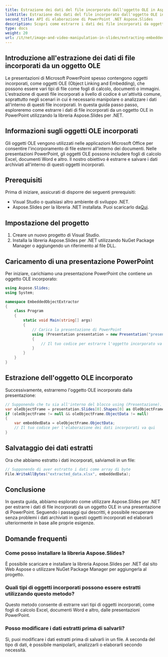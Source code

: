 ```yaml
---
title: Estrazione dei dati del file incorporato dall'oggetto OLE in Aspose.Slides
linktitle: Estrazione dei dati del file incorporato dall'oggetto OLE in Aspose.Slides
second_title: API di elaborazione di PowerPoint .NET Aspose.Slides
description: Scopri come estrarre i dati dei file incorporati da oggetti OLE nelle presentazioni di PowerPoint utilizzando Aspose.Slides per .NET. Segui questa guida passo passo con il codice sorgente per recuperare ed elaborare senza problemi i dati incorporati.
type: docs
weight: 20
url: /it/net/image-and-video-manipulation-in-slides/extracting-embedded-file-data-ole-object/
---
```


## Introduzione all'estrazione dei dati di file incorporati da un oggetto OLE

Le presentazioni di Microsoft PowerPoint spesso contengono oggetti incorporati, come oggetti OLE (Object Linking and Embedding), che possono essere vari tipi di file come fogli di calcolo, documenti o immagini. L'estrazione di questi file incorporati a livello di codice è un'attività comune, soprattutto negli scenari in cui è necessario manipolare o analizzare i dati all'interno di questi file incorporati. In questa guida passo passo, esploreremo come estrarre i dati di file incorporati da un oggetto OLE in PowerPoint utilizzando la libreria Aspose.Slides per .NET.

## Informazioni sugli oggetti OLE incorporati

Gli oggetti OLE vengono utilizzati nelle applicazioni Microsoft Office per consentire l'incorporamento di file esterni all'interno dei documenti. Nelle presentazioni PowerPoint, gli oggetti OLE possono includere fogli di calcolo Excel, documenti Word e altro. Il nostro obiettivo è estrarre e salvare i dati archiviati all'interno di questi oggetti incorporati.

## Prerequisiti

Prima di iniziare, assicurati di disporre dei seguenti prerequisiti:

- Visual Studio o qualsiasi altro ambiente di sviluppo .NET.
-  Aspose.Slides per la libreria .NET installata. Puoi scaricarlo da[Qui](https://releases.aspose.com/slides/net/).

## Impostazione del progetto

1. Creare un nuovo progetto di Visual Studio.
2. Installa la libreria Aspose.Slides per .NET utilizzando NuGet Package Manager o aggiungendo un riferimento al file DLL.

## Caricamento di una presentazione PowerPoint

Per iniziare, carichiamo una presentazione PowerPoint che contiene un oggetto OLE incorporato:

```csharp
using Aspose.Slides;
using System;

namespace EmbeddedObjectExtractor
{
    class Program
    {
        static void Main(string[] args)
        {
            // Carica la presentazione di PowerPoint
            using (Presentation presentation = new Presentation("presentation.pptx"))
            {
                // Il tuo codice per estrarre l'oggetto incorporato va qui
            }
        }
    }
}
```

## Estrazione dell'oggetto OLE incorporato

Successivamente, estrarremo l'oggetto OLE incorporato dalla presentazione:

```csharp
// Supponendo che tu sia all'interno del blocco using (Presentazione).
var oleObjectFrame = presentation.Slides[0].Shapes[0] as OleObjectFrame;
if (oleObjectFrame != null && oleObjectFrame.ObjectData != null)
{
    var embeddedData = oleObjectFrame.ObjectData;
    // Il tuo codice per l'elaborazione dei dati incorporati va qui
}
```

## Salvataggio dei dati estratti

Ora che abbiamo estratto i dati incorporati, salviamoli in un file:

```csharp
// Supponendo di aver estratto i dati come array di byte
File.WriteAllBytes("extracted_data.xlsx", embeddedData);
```

## Conclusione

In questa guida, abbiamo esplorato come utilizzare Aspose.Slides per .NET per estrarre i dati di file incorporati da un oggetto OLE in una presentazione di PowerPoint. Seguendo i passaggi qui descritti, è possibile recuperare senza problemi i dati archiviati in questi oggetti incorporati ed elaborarli ulteriormente in base alle proprie esigenze.

## Domande frequenti

### Come posso installare la libreria Aspose.Slides?

È possibile scaricare e installare la libreria Aspose.Slides per .NET dal sito Web Aspose o utilizzare NuGet Package Manager per aggiungerla al progetto.

### Quali tipi di oggetti incorporati possono essere estratti utilizzando questo metodo?

Questo metodo consente di estrarre vari tipi di oggetti incorporati, come fogli di calcolo Excel, documenti Word e altro, dalle presentazioni PowerPoint.

### Posso modificare i dati estratti prima di salvarli?

Sì, puoi modificare i dati estratti prima di salvarli in un file. A seconda del tipo di dati, è possibile manipolarli, analizzarli o elaborarli secondo necessità.